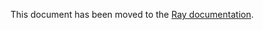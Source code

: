 This document has been moved to the [Ray documentation](https://docs.ray.io/en/master/cluster/kubernetes/user-guides/kuberay-gcs-ft.html#kuberay-gcs-ft).
